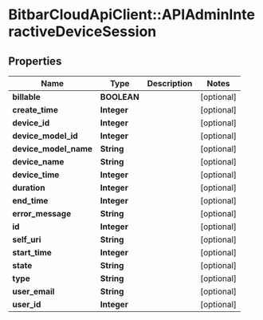 # BitbarCloudApiClient::APIAdminInteractiveDeviceSession

## Properties
Name | Type | Description | Notes
------------ | ------------- | ------------- | -------------
**billable** | **BOOLEAN** |  | [optional] 
**create_time** | **Integer** |  | [optional] 
**device_id** | **Integer** |  | [optional] 
**device_model_id** | **Integer** |  | [optional] 
**device_model_name** | **String** |  | [optional] 
**device_name** | **String** |  | [optional] 
**device_time** | **Integer** |  | [optional] 
**duration** | **Integer** |  | [optional] 
**end_time** | **Integer** |  | [optional] 
**error_message** | **String** |  | [optional] 
**id** | **Integer** |  | [optional] 
**self_uri** | **String** |  | [optional] 
**start_time** | **Integer** |  | [optional] 
**state** | **String** |  | [optional] 
**type** | **String** |  | [optional] 
**user_email** | **String** |  | [optional] 
**user_id** | **Integer** |  | [optional] 



